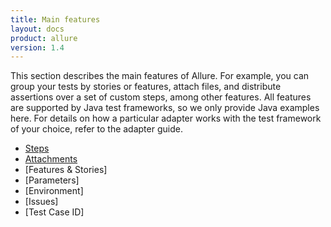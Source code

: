 ```yaml
---
title: Main features
layout: docs
product: allure
version: 1.4
---
```


This section describes the main features of Allure. For example, you can group your tests by stories or features, attach files, and distribute assertions over a set of custom steps, among other features. All features are supported by Java test frameworks, so we only provide Java examples here. For details on how a particular adapter works with the test framework of your choice, refer to the adapter guide.

 * [Steps](steps)
 * [Attachments](attachments)
 * [Features & Stories]
 * [Parameters]
 * [Environment]
 * [Issues]
 * [Test Case ID]